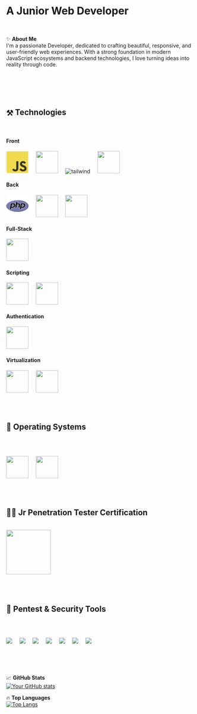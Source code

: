 <br><br>
<h1>A Junior Web Developer</h1>


<br>

✨ **About Me**  
I'm a passionate Developer, dedicated to crafting beautiful, responsive, and user-friendly web experiences. With a strong foundation in modern JavaScript ecosystems and backend technologies, I love turning ideas into reality through code.

<br>
  
<br><br>

<h2 align="left">
  <span style="vertical-align: middle;">⚒️</span>
  Technologies
</h2>

<br>
<p align="left">
  
  <h4>Front</h4>
  <p>
    <img src="https://raw.githubusercontent.com/devicons/devicon/master/icons/javascript/javascript-original.svg" alt="javascript" width="60" height="60"/> 
    &nbsp;&nbsp;&nbsp;
    <img src="https://cdn.jsdelivr.net/gh/devicons/devicon@latest/icons/react/react-original.svg" width="60" height="60" />
    &nbsp;&nbsp;&nbsp;
    <img src="https://www.vectorlogo.zone/logos/tailwindcss/tailwindcss-icon.svg" alt="tailwind" width="60" height="60"/>
    &nbsp;&nbsp;&nbsp;
    <img src="https://cdn.jsdelivr.net/gh/devicons/devicon@latest/icons/bootstrap/bootstrap-original.svg" width="60" height="60"/>  
    &nbsp;&nbsp;&nbsp;
  </p>

  <h4>Back</h4>
  <p>
    <img src="https://raw.githubusercontent.com/devicons/devicon/master/icons/php/php-original.svg" alt="php" width="60" height="60"/> 
    &nbsp;&nbsp;&nbsp;
    <img src="https://cdn.jsdelivr.net/gh/devicons/devicon@latest/icons/azuresqldatabase/azuresqldatabase-original.svg" width="60" height="60"/>
    &nbsp;&nbsp;&nbsp;
    <img src="https://cdn.jsdelivr.net/gh/devicons/devicon@latest/icons/nodejs/nodejs-original-wordmark.svg" width="60" height="60"/>      
  </p>

  <h4>Full-Stack</h4>
  <p>  
    <img src="https://cdn.jsdelivr.net/gh/devicons/devicon@latest/icons/nextjs/nextjs-original.svg" width="60" height="60"/>     
    &nbsp;&nbsp;&nbsp;
  </p>

  <h4>Scripting</h4>
  <p>  
    <img src="https://img.icons8.com/color/512/bash.png" width="60" height="60"/>
    &nbsp;&nbsp;&nbsp;
    <img src="https://cdn.jsdelivr.net/gh/devicons/devicon@latest/icons/python/python-original.svg" width="60" height="60"/>
    &nbsp;&nbsp;&nbsp;
  </p>
  
  <h4>Authentication</h4>
  <p>
    <img src="https://img.icons8.com/?size=512&id=rHpveptSuwDz&format=png" width="60" height="60">
    &nbsp;&nbsp;&nbsp;
  </p>
  
  <h4>Virtualization</h4>
  <p>
    <img src="https://cdn.jsdelivr.net/gh/devicons/devicon@latest/icons/docker/docker-original.svg" width="60" height="60"/>      
    &nbsp;&nbsp;&nbsp;
    <img src="https://grafikart.fr/uploads/icons/virtualbox.png" width="60" height="60"/>      
  </p>
</p>
<br><br>

<h2>
  🧠 Operating Systems
</h2>
<br><br>
<p>
    <img src="https://cdn.jsdelivr.net/gh/devicons/devicon@latest/icons/windows11/windows11-original.svg" width="60" height="60"/>   
    &nbsp;&nbsp;&nbsp;
    <img src="https://cdn.jsdelivr.net/gh/devicons/devicon@latest/icons/linux/linux-original.svg" width="60" height="60"/>
    &nbsp;&nbsp;&nbsp;
</p>
<br><br>

<h2>🧑‍🎓 Jr Penetration Tester Certification</h2>
<br>

<a href="https://tryhackme-certificates.s3-eu-west-1.amazonaws.com/THM-W7LCJLVKLF.pdf">
  <img src="https://assets.tryhackme.com/img/logo/tryhackme_logo_full.svg" width="120" height="120"/>
</a>

&nbsp;&nbsp;&nbsp;
<br><br>

<h2>🔐 Pentest & Security Tools</h2>
<br><br>
<p>
  <img src="https://camo.githubusercontent.com/f925ba8bbcf89e384b6cac67565f0e4742b6f3a3aac8ee09a228ea1d31131907/68747470733a2f2f692e6962622e636f2f6376764239714a2f6275727073756974652e706e67" width="90"/>
  &nbsp;&nbsp;&nbsp;
  <img src="https://tryhackme-images.s3.amazonaws.com/room-icons/66704dd0e54a1f39bff7b1a1-1735574256490" width="90" />
  &nbsp;&nbsp;&nbsp;
  <img src="https://cdn-js-head.geekeries.org/wp-content/uploads/2016/03/nmap-logo-256x256.png" width="90" />
  &nbsp;&nbsp;&nbsp;
  <img src="https://tomsitcafe.com/wp-content/uploads/2023/01/xhydra.png" width="90" />
  &nbsp;&nbsp;&nbsp;
  <img src="https://www.kali.org/tools/gobuster/images/gobuster-logo.svg" width="90" />
    &nbsp;&nbsp;&nbsp;
  <img src="https://www.kali.org/tools/netcat/images/netcat-logo.svg" width="90" />
  &nbsp;&nbsp;&nbsp;
  <img src="https://avatars.githubusercontent.com/u/42502069?v=4" width="90"/>
  &nbsp;&nbsp;&nbsp;
  &nbsp;&nbsp;&nbsp;
</p>
<br><br><br>


📈 **GitHub Stats**  
[![Your GitHub stats](https://github-readme-stats.vercel.app/api?username=fredjacobbb&show_icons=true&theme=radical)](https://github.com/fredjacobbb)

🔥 **Top Languages**  
[![Top Langs](https://github-readme-stats.vercel.app/api/top-langs/?username=fredjacobbb&layout=compact&theme=radical)](https://github.com/fredjacobbb)

